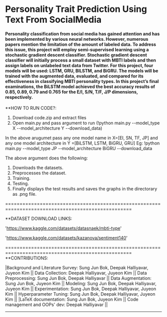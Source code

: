 # Personality Trait Prediction Using Text From SocialMedia

#### Personality classification from social media has gained attention and has been implemented by various neural networks. However, numerous papers mention the limitation of the amount of labeled data. To address this issue, this project will employ semi-supervised learning using a stochastic gradient descent classifier. Stochastic gradient descent classifier will initially process a small dataset with MBTI labels and then assign labels on unlabeled text data from Twitter. For this project, four models will be used: LSTM, GRU, BILSTM, and BiGRU. The models will be trained with the augmented data, evaluated, and compared for its effectiveness in classifying MBTI personality types. In this project’s final examinations, the BiLSTM model achieved the best accuracy results of 0.85, 0.89, 0.79 and 0.765 for the E/I, S/N, T/F, J/P dimensions, respectively.

**HOW TO RUN CODE?:
1. Download code.zip and extract files
2. Open main.py and pass argument to run (!python main.py --model_type X --model_architecture Y --download_data)

In the above arugumet pass any one model name in X=[EI, SN, TF, JP] and 
  any one model architecture in Y =[BiLSTM, LSTM, BiGRU, GRU]
  Eg: !python main.py --model_type JP --model_architecture BiGRU --download_data
	
The above argument does the following:
1. Downloads the datasets.
2. Preprocesses the dataset.
3. Training.
4. Testing.
5. Finally displays the test results and saves the graphs in the directorary as .png file.
	
==================================================================================================

**DATASET DOWNLOAD LINKS:

'https://www.kaggle.com/datasets/datasnaek/mbti-type'

'https://www.kaggle.com/datasets/kazanova/sentiment140'

==================================================================================================
**CONTRIBUTIONS:

|Background and Literature Survey: Sung Jun Bok, Deepak Halliyavar, Juyeon Kim || Data Collection: Deepak Halliyavar, Juyeon Kim || Data Preprocessing: Sung Jun Bok, Deepak Halliyavar ||
 Data Augmentation: Sung Jun Bok, Juyeon Kim || Modeling: Sung Jun Bok, Deepak Halliyavar, Juyeon Kim || Experimentation: Sung Jun Bok, Deepak Halliyavar, Juyeon Kim  || Hyperparameter Tuning: Sung Jun Bok, Deepak Halliyavar, Juyeon Kim ||
|LaTeX documentation: Sung Jun Bok, Juyeon Kim || Code management and OOPs' dev: Deepak Halliyavar ||
___________________________________________________________________________________________________________________________________
